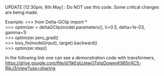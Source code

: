 UPDATE [12:30pm, 6th May] : Do NOT use this code. Some critical changes are being made. 

Example:
        >>> from Delta-GClip import * <br/>
        >>> optimizer = deltaGClip(model.parameters(), lr=0.5, delta=1e-03, gamma=1) <br/>
        >>> optimizer.zero_grad() <br/>
        >>> loss_fn(model(input), target).backward() <br/>
        >>> optimizer.step()<br/>

In the following link one can see a demonstration code with transformers, <br/>
https://drive.google.com/file/d/1lkEgUJewOTpIpDoweyK985nXC5-RjkJ3/view?usp=sharing
